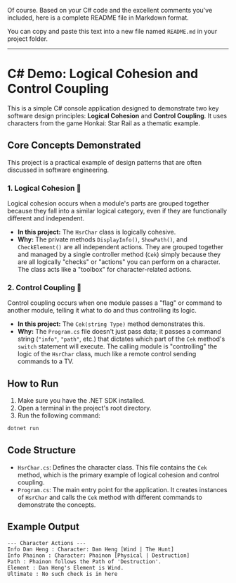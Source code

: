Of course. Based on your C\# code and the excellent comments you've included, here is a complete README file in Markdown format.

You can copy and paste this text into a new file named `README.md` in your project folder.

-----

# C\# Demo: Logical Cohesion and Control Coupling

This is a simple C\# console application designed to demonstrate two key software design principles: **Logical Cohesion** and **Control Coupling**. It uses characters from the game Honkai: Star Rail as a thematic example.

## Core Concepts Demonstrated

This project is a practical example of design patterns that are often discussed in software engineering.

### 1\. Logical Cohesion 🧰

Logical cohesion occurs when a module's parts are grouped together because they fall into a similar logical category, even if they are functionally different and independent.

  * **In this project:** The `HsrChar` class is logically cohesive.
  * **Why:** The private methods `DisplayInfo()`, `ShowPath()`, and `CheckElement()` are all independent actions. They are grouped together and managed by a single controller method (`Cek`) simply because they are all logically "checks" or "actions" you can perform on a character. The class acts like a "toolbox" for character-related actions.

### 2\. Control Coupling 🚦

Control coupling occurs when one module passes a "flag" or command to another module, telling it what to do and thus controlling its logic.

  * **In this project:** The `Cek(string Type)` method demonstrates this.
  * **Why:** The `Program.cs` file doesn't just pass data; it passes a command string (`"info"`, `"path"`, etc.) that dictates which part of the `Cek` method's `switch` statement will execute. The calling module is "controlling" the logic of the `HsrChar` class, much like a remote control sending commands to a TV.

## How to Run

1.  Make sure you have the .NET SDK installed.
2.  Open a terminal in the project's root directory.
3.  Run the following command:

<!-- end list -->

```bash
dotnet run
```

## Code Structure

  * `HsrChar.cs`: Defines the character class. This file contains the `Cek` method, which is the primary example of logical cohesion and control coupling.
  * `Program.cs`: The main entry point for the application. It creates instances of `HsrChar` and calls the `Cek` method with different commands to demonstrate the concepts.

## Example Output

```console
--- Character Actions ---
Info Dan Heng : Character: Dan Heng [Wind | The Hunt]
Info Phainon : Character: Phainon [Physical | Destruction]
Path : Phainon follows the Path of 'Destruction'.
Element : Dan Heng's Element is Wind.
Ultimate : No such check is in here
```
